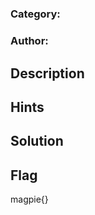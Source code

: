 # <Challenge Name>
### Category: <Category Name> <Difficulty>
### Author: <Your Name>

## Description


## Hints


## Solution


## Flag

magpie{}